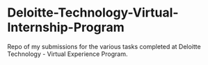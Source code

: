 # Deloitte-Technology-Virtual-Internship-Program
Repo of my submissions for the various tasks completed at Deloitte Technology - Virtual Experience Program.
